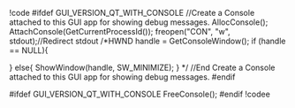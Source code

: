 !code
#ifdef GUI_VERSION_QT_WITH_CONSOLE
//Create a Console attached to this GUI app for showing debug messages.
AllocConsole();
AttachConsole(GetCurrentProcessId());
freopen("CON", "w", stdout);//Redirect stdout
/*HWND handle = GetConsoleWindow();
if (handle == NULL){

}
else{
ShowWindow(handle, SW_MINIMIZE);
}
*/
//End Create a Console attached to this GUI app for showing debug messages.
#endif



#ifdef GUI_VERSION_QT_WITH_CONSOLE
FreeConsole();
#endif​
!codee